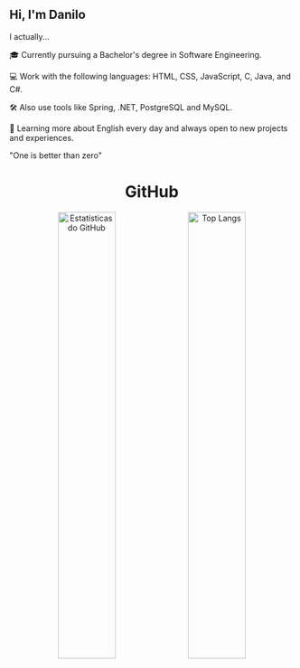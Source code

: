 ## Hi, I'm Danilo

I actually...

🎓 Currently pursuing a Bachelor's degree in Software Engineering.

💻 Work with the following languages: HTML, CSS, JavaScript, C, Java, and C#.

🛠️ Also use tools like Spring, .NET, PostgreSQL and MySQL.

📖 Learning more about English every day and always open to new projects and experiences.

"One is better than zero"

<div justify-content: space-between; align="center"">
  
# GitHub

  <img src="https://github-readme-stats.vercel.app/api?username=danilosnt&show_icons=true&theme=default" alt="Estatísticas do GitHub" width="45%" />
  <img src="https://github-readme-stats.vercel.app/api/top-langs/?username=danilosnt&layout=compact&theme=default" alt="Top Langs" width="45%" />
</div>

